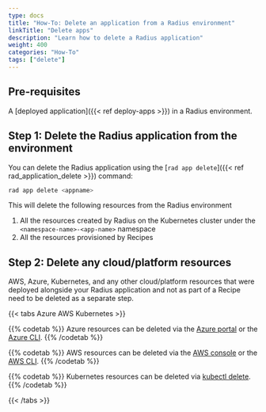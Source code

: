 ```yaml
---
type: docs
title: "How-To: Delete an application from a Radius environment"
linkTitle: "Delete apps"
description: "Learn how to delete a Radius application"
weight: 400
categories: "How-To"
tags: ["delete"]
---
```


## Pre-requisites

A [deployed application]({{< ref deploy-apps >}}) in a Radius environment.

## Step 1: Delete the Radius application from the environment 

You can delete the Radius application using the [`rad app delete`]({{< ref rad_application_delete >}}) command:

```bash
rad app delete <appname>
```

This will delete the following resources from the Radius environment
    
1. All the resources created by Radius on the Kubernetes cluster under the `<namespace-name>-<app-name>` namespace
2. All the resources provisioned by Recipes

## Step 2: Delete any cloud/platform resources

AWS, Azure, Kubernetes, and any other cloud/platform resources that were deployed alongside your Radius application and not as part of a Recipe need to be deleted as a separate step.

{{< tabs Azure AWS Kubernetes >}}

{{% codetab %}}
Azure resources can be deleted via the [Azure portal](https://portal.azure.com/) or the [Azure CLI](https://learn.microsoft.com/cli/azure/resource?view=azure-cli-latest#az-resource-delete).
{{% /codetab %}}

{{% codetab %}}
 AWS resources can be deleted via the [AWS console](https://aws.amazon.com/console/) or the [AWS CLI](https://docs.aws.amazon.com/cli/latest/reference/cloudcontrol/delete-resource.html).
{{% /codetab %}}

{{% codetab %}}
Kubernetes resources can be deleted via [kubectl delete](https://kubernetes.io/docs/reference/kubectl/cheatsheet/#deleting-resources).
{{% /codetab %}}

{{< /tabs >}}